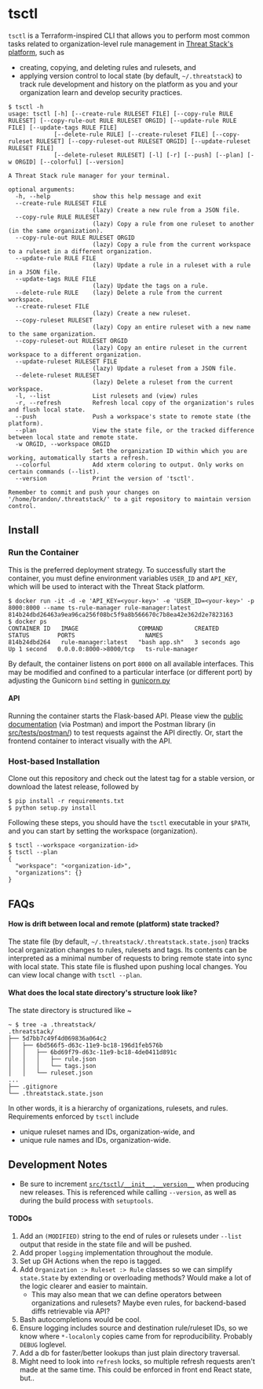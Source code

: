 tsctl
=====

`tsctl` is a Terraform-inspired CLI that allows you to perform most common tasks related to organization-level rule management in [Threat Stack's platform](https://www.threatstack.com/), such as

* creating, copying, and deleting rules and rulesets, and
* applying version control to local state (by default, `~/.threatstack`) to track rule development and history on the platform as you and your organization learn and develop security practices.

```text
$ tsctl -h
usage: tsctl [-h] [--create-rule RULESET FILE] [--copy-rule RULE RULESET] [--copy-rule-out RULE RULESET ORGID] [--update-rule RULE FILE] [--update-tags RULE FILE]
             [--delete-rule RULE] [--create-ruleset FILE] [--copy-ruleset RULESET] [--copy-ruleset-out RULESET ORGID] [--update-ruleset RULESET FILE]
             [--delete-ruleset RULESET] [-l] [-r] [--push] [--plan] [-w ORGID] [--colorful] [--version]

A Threat Stack rule manager for your terminal.

optional arguments:
  -h, --help            show this help message and exit
  --create-rule RULESET FILE
                        (lazy) Create a new rule from a JSON file.
  --copy-rule RULE RULESET
                        (lazy) Copy a rule from one ruleset to another (in the same organization).
  --copy-rule-out RULE RULESET ORGID
                        (lazy) Copy a rule from the current workspace to a ruleset in a different organization.
  --update-rule RULE FILE
                        (lazy) Update a rule in a ruleset with a rule in a JSON file.
  --update-tags RULE FILE
                        (lazy) Update the tags on a rule.
  --delete-rule RULE    (lazy) Delete a rule from the current workspace.
  --create-ruleset FILE
                        (lazy) Create a new ruleset.
  --copy-ruleset RULESET
                        (lazy) Copy an entire ruleset with a new name to the same organization.
  --copy-ruleset-out RULESET ORGID
                        (lazy) Copy an entire ruleset in the current workspace to a different organization.
  --update-ruleset RULESET FILE
                        (lazy) Update a ruleset from a JSON file.
  --delete-ruleset RULESET
                        (lazy) Delete a ruleset from the current workspace.
  -l, --list            List rulesets and (view) rules
  -r, --refresh         Refresh local copy of the organization's rules and flush local state.
  --push                Push a workspace's state to remote state (the platform).
  --plan                View the state file, or the tracked difference between local state and remote state.
  -w ORGID, --workspace ORGID
                        Set the organization ID within which you are working, automatically starts a refresh.
  --colorful            Add xterm coloring to output. Only works on certain commands (--list).
  --version             Print the version of 'tsctl'.

Remember to commit and push your changes on '/home/brandon/.threatstack/' to a git repository to maintain version control.

```

## Install

### Run the Container

This is the preferred deployment strategy. To successfully start the container, you must define environment variables `USER_ID` and `API_KEY`, which will be used to interact with the Threat Stack platform.
```shell
$ docker run -it -d -e 'API_KEY=<your-key>' -e 'USER_ID=<your-key>' -p 8000:8000 --name ts-rule-manager rule-manager:latest
814b24dbd26463a9ea96ca256f08bc5f9a8b566670c7b8ea42e362d2e7823163
$ docker ps
CONTAINER ID   IMAGE                 COMMAND         CREATED         STATUS        PORTS                    NAMES
814b24dbd264   rule-manager:latest   "bash app.sh"   3 seconds ago   Up 1 second   0.0.0.0:8000->8000/tcp   ts-rule-manager

```
By default, the container listens on port `8000` on all available interfaces. This may be modified and confined to a particular interface (or different port) by adjusting the Gunicorn `bind` setting in [gunicorn.py](src/api/gunicorn.py#L28)

#### API

Running the container starts the Flask-based API. Please view the [public documentation](https://documenter.getpostman.com/view/8527107/TzXtHfYj) (via Postman) and import the Postman library (in [src/tests/postman/](src/tests/postman/tsctl%20backend%20Flask%20API.postman_collection.json)) to test requests against the API directly. Or, start the frontend container to interact visually with the API.

### Host-based Installation

Clone out this repository and check out the latest tag for a stable version, or download the latest release, followed by
```shell
$ pip install -r requirements.txt
$ python setup.py install
```
Following these steps, you should have the `tsctl` executable in your `$PATH`, and you can start by setting the workspace (organization).
```shell
$ tsctl --workspace <organization-id>
$ tsctl --plan
{
  "workspace": "<organization-id>",
  "organizations": {}
}
```

## FAQs

#### How is drift between local and remote (platform) state tracked?

The state file (by default, `~/.threatstack/.threatstack.state.json`) tracks local organization changes to rules, rulesets and tags. Its contents can be interpreted as a minimal number of requests to bring remote state into sync with local state. This state file is flushed upon pushing local changes. You can view local change with `tsctl --plan`.

#### What does the local state directory's structure look like?

The state directory is structured like ~
```text
~ $ tree -a .threatstack/
.threatstack/
├── 5d7bb7c49f4d069836a064c2
│   ├── 6bd566f5-d63c-11e9-bc18-196d1feb576b
│   │   ├── 6bd69f79-d63c-11e9-bc18-4de0411d891c
│   │   │   ├── rule.json
│   │   │   └── tags.json
│   │   └── ruleset.json
...
├── .gitignore
└── .threatstack.state.json
```

In other words, it is a hierarchy of organizations, rulesets, and rules. Requirements enforced by `tsctl` include

* unique ruleset names and IDs, organization-wide, and
* unique rule names and IDs, organization-wide.

## Development Notes

* Be sure to increment [`src/tsctl/__init__.__version__`](src/tsctl/__init__.py) when producing new releases. This is referenced while calling `--version`, as well as during the build process with `setuptools`.

#### TODOs

1. Add an `(MODIFIED)` string to the end of rules or rulesets under `--list` output that reside in the state file and will be pushed.
2. Add proper `logging` implementation throughout the module.
3. Set up GH Actions when the repo is tagged.
4. Add `Organization :> Ruleset :> Rule` classes so we can simplify `state.State` by extending or overloading methods? Would make a lot of the logic clearer and easier to maintain.
    - This may also mean that we can define operators between organizations and rulesets? Maybe even rules, for backend-based diffs retrievable via API?
5. Bash autocompletions would be cool.
6. Ensure logging includes source and destination rule/ruleset IDs, so we know where `*-localonly` copies came from for reproducibility. Probably `DEBUG` loglevel.
7. Add a db for faster/better lookups than just plain directory traversal.
8. Might need to look into `refresh` locks, so multiple refresh requests aren't made at the same time. This could be enforced in front end React state, but..